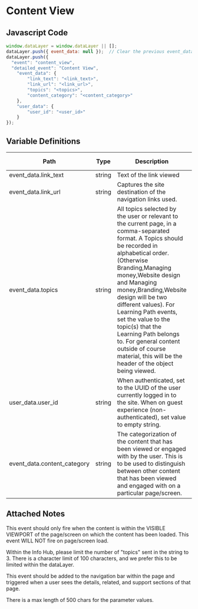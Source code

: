 # Content View

### 

## Javascript Code
```js
window.dataLayer = window.dataLayer || [];
dataLayer.push({ event_data: null });  // Clear the previous event_data object.
dataLayer.push({
  "event": "content_view",
  "detailed_event": "Content View",
    "event_data": {
        "link_text": "<link_text>",
        "link_url": "<link_url>",
        "topics": "<topics>",
        "content_category": "<content_category>"
    },
    "user_data": {
        "user_id": "<user_id>"
    }
});
```

## Variable Definitions

|Path|Type|Description|Example|Pattern|Min Length|Max Length|Minimum|Maximum|Multiple Of|
| --- | --- | --- | --- | --- | --- | --- | --- | --- | --- |
|event_data.link_text|string|Text of the link viewed|Article name, "Sign Up"|||||||
|event_data.link_url|string|Captures the site destination of the navigation links used.|https:\/\/www.digitalready.verizonwireless.com, https:\/\/www.dashboard-digitalready.verizonwireless.com, etc|||||||
|event_data.topics|string|All topics selected by the user or relevant to the current page, in a comma-separated format. A Topics should be recorded in alphabetical order. \(Otherwise Branding,Managing money,Website design and Managing money,Branding,Website design will be two different values\). For Learning Path events, set the value to the topic\(s\) that the Learning Path belongs to. For general content outside of course material, this will be the header of the object being viewed.|Branding,Managing money,Website design|||||||
|user_data.user_id|string|When authenticated, set to the UUID of the user currently logged in to the site. When on guest experience \(non-authenticated\), set value to empty string.|Use the UUID when a user is authenticated. Set to empty when not authenticated.|||||||
|event_data.content_category|string|The categorization of the content that has been viewed or engaged with by the user. This is to be used to distinguish between other content that has been viewed and engaged with on a particular page/screen.|page_sub_section, event_widget_body_signup,event_widget_body_register, event_widget_sitcky_signup, event_widget_body_complete, event_widget_body_ended|||||||

## Attached Notes
<p>This event should only fire when the content is within the VISIBLE VIEWPORT of the page/screen on which the content has been loaded. This event WILL NOT fire on page/screen load. </p>
<p>Within the Info Hub, please limit the number of "topics" sent in the string to 3. There is a character limit of 100 characters, and we prefer this to be limited within the dataLayer.</p>
<p>This event should be added to the navigation bar within the page and triggered when a user sees the details, related, and support sections of that page.</p>
<p>There is a max length of 500 chars for the parameter values.</p>
